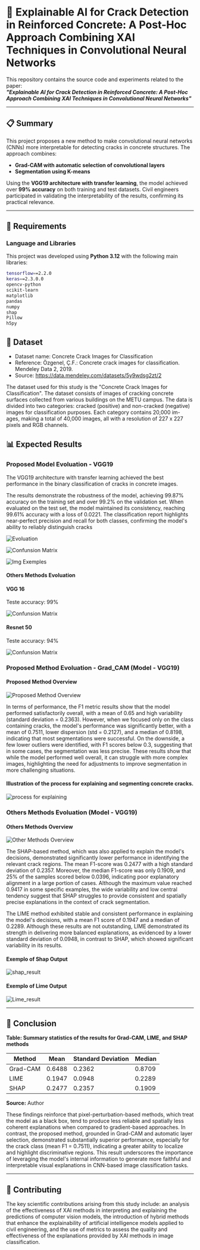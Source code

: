 # 🧠 Explainable AI for Crack Detection in Reinforced Concrete: A Post-Hoc Approach Combining XAI Techniques in Convolutional Neural Networks

This repository contains the source code and experiments related to the paper:  
**_"Explainable AI for Crack Detection in Reinforced Concrete: A Post-Hoc Approach Combining XAI Techniques in Convolutional Neural Networks"_**  

---

## 📋 Summary

This project proposes a new method to make convolutional neural networks (CNNs) more interpretable for detecting cracks in concrete structures. The approach combines:

- **Grad-CAM with automatic selection of convolutional layers**
- **Segmentation using K-means**

Using the **VGG19 architecture with transfer learning**, the model achieved over **99% accuracy** on both training and test datasets. Civil engineers participated in validating the interpretability of the results, confirming its practical relevance.

---

## 🧪 Requirements

### Language and Libraries
This project was developed using **Python 3.12** with the following main libraries:

```bash
tensorflow==2.2.0
keras==2.3.0.0
opencv-python
scikit-learn
matplotlib
pandas
numpy
shap
Pillow
h5py
```

## 🧠 Dataset

- Dataset name: Concrete Crack Images for Classification
- Reference: Özgenel, Ç.F.: Concrete crack images for classification. Mendeley Data 2, 2019.
- Source: https://data.mendeley.com/datasets/5y9wdsg2zt/2

The dataset used for this study is the "Concrete Crack Images for Classification". The dataset consists of images of cracking concrete surfaces collected from
various buildings on the METU campus.
The data is divided into two categories: cracked (positive) and non-cracked
(negative) images for classification purposes. Each category contains 20,000 im-
ages, making a total of 40,000 images, all with a resolution of 227 x 227 pixels
and RGB channels.


## 📊 Expected Results

### Proposed Model Evoluation - VGG19
The VGG19 architecture with transfer learning achieved the best performance in the binary classification of cracks in concrete images.

The results demonstrate the robustness of the model, achieving 99.87\% accuracy on the training set and over 99.2\% on the validation set. When evaluated on the test set, the model maintained its consistency, reaching 99.61\% accuracy with a loss of 0.0221. The classification report highlights near-perfect precision and recall for both classes, confirming the model's ability to reliably distinguish cracks

![Evoluation](images/image-2.png)

![Confunsion Matrix](images/image.png)

![Img Exemples](images/image-1.png)

#### Others Methods Evoluation

#### VGG 16 
Teste accuracy: 99%

![Confunsion Matrix](images/matrix_vgg16.png)

#### Resnet 50
Teste accuracy: 94%

![Confunsion Matrix](images/matrix_resnet.png)

### Proposed Method Evoluation - Grad_CAM (Model - VGG19)

#### Proposed Method Overview
![Proposed Method Overview](images/image-3.png)

In terms of performance, the F1 metric results show that the model performed satisfactorily overall, with a mean of 0.65 and high variability (standard deviation = 0.2363). However, when we focused only on the class containing cracks, the model's performance was significantly better, with a mean of 0.7511, lower dispersion (std = 0.2127), and a median of 0.8198, indicating that most segmentations were successful. On the downside, a few lower outliers were identified, with F1 scores below 0.3, suggesting that in some cases, the segmentation was less precise. These results show that while the model performed well overall, it can struggle with more complex images, highlighting the need for adjustments to improve segmentation in more challenging situations.

#### Illustration of the process for explaining and segmenting concrete cracks.
![process for explaining](images/image-4.png)

### Others Methods Evoluation (Model - VGG19)

#### Others Methods Overview
![Other Methods Overview](<images/Diagrama shap.png>)

The SHAP-based method, which was also applied to explain the model's decisions, demonstrated significantly lower performance in identifying the relevant crack regions. The mean F1-score was 0.2477 with a high standard deviation of 0.2357. Moreover, the median F1-score was only 0.1909, and 25\% of the samples scored below 0.0396, indicating poor explanatory alignment in a large portion of cases. Although the maximum value reached 0.9417 in some specific examples, the wide variability and low central tendency suggest that SHAP struggles to provide consistent and spatially precise explanations in the context of crack segmentation.

The LIME method exhibited stable and consistent performance in explaining the model's decisions, with a mean F1 score of 0.1947 and a median of 0.2289. Although these results are not outstanding, LIME demonstrated its strength in delivering more balanced explanations, as evidenced by a lower standard deviation of 0.0948, in contrast to SHAP, which showed significant variability in its results.

#### Exemplo of Shap Output
![shap_result](images/image-7.png)

#### Exemplo of Lime Output
![Lime_result](images/image-6.png)

---

## 🎯 Conclusion
**Table: Summary statistics of the results for Grad-CAM, LIME, and SHAP methods**

| Method   | Mean    | Standard Deviation | Median  |
|----------|---------|--------------------|---------|
| Grad-CAM | 0.6488  | 0.2362             | 0.8709  |
| LIME     | 0.1947  | 0.0948             | 0.2289  |
| SHAP     | 0.2477  | 0.2357             | 0.1909  |

**Source:** Author


These findings reinforce that pixel-perturbation-based methods, which treat the model as a black box, tend to produce less reliable and spatially less coherent explanations when compared to gradient-based approaches. In contrast, the proposed method, grounded in Grad-CAM and automatic layer selection, demonstrated substantially superior performance, especially for the crack class (mean F1 = 0.7511), indicating a greater ability to localize and highlight discriminative regions. This result underscores the importance of leveraging the model's internal information to generate more faithful and interpretable visual explanations in CNN-based image classification tasks.

---

## 🤝 Contributing

The key scientific contributions arising from this
study include: an analysis of the effectiveness of XAI methods in interpreting and
explaining the predictions of computer vision models, the introduction of hybrid
methods that enhance the explainability of artificial intelligence models applied
to civil engineering, and the use of metrics to assess the quality and effectiveness
of the explanations provided by XAI methods in image classification.
